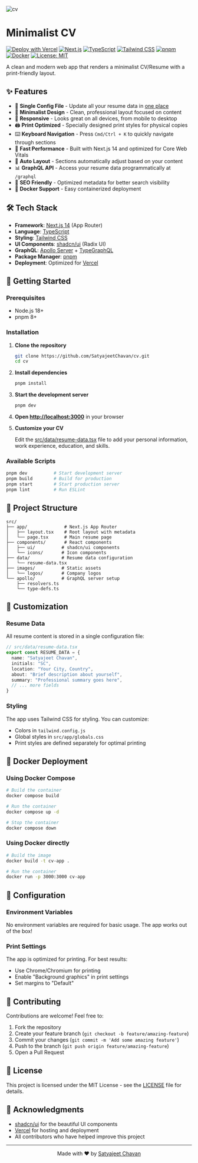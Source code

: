 ![cv](images/cv.png)

# Minimalist CV

[![Deploy with Vercel](https://vercel.com/button)](https://vercel.com/new/clone?repository-url=https%3A%2F%2Fgithub.com%2FSatyajeetChavan%2Fcv)
[![Next.js](https://img.shields.io/badge/Next.js-14-black?logo=next.js)](https://nextjs.org/)
[![TypeScript](https://img.shields.io/badge/TypeScript-5.0-blue?logo=typescript)](https://www.typescriptlang.org/)
[![Tailwind CSS](https://img.shields.io/badge/Tailwind%20CSS-3.4-38B2AC?logo=tailwind-css)](https://tailwindcss.com/)
[![pnpm](https://img.shields.io/badge/pnpm-8+-F69220?logo=pnpm)](https://pnpm.io/)
[![Docker](https://img.shields.io/badge/Docker-ready-2496ED?logo=docker)](https://www.docker.com/)
[![License: MIT](https://img.shields.io/badge/License-MIT-yellow.svg)](https://opensource.org/licenses/MIT)

A clean and modern web app that renders a minimalist CV/Resume with a print-friendly layout.

## ✨ Features

- 📝 **Single Config File** - Update all your resume data in [one place](./src/data/resume-data.tsx)
- 🎨 **Minimalist Design** - Clean, professional layout focused on content
- 📱 **Responsive** - Looks great on all devices, from mobile to desktop
- 🖨️ **Print Optimized** - Specially designed print styles for physical copies
- ⌨️ **Keyboard Navigation** - Press `Cmd/Ctrl + K` to quickly navigate through sections
- 🚀 **Fast Performance** - Built with Next.js 14 and optimized for Core Web Vitals
- 🔄 **Auto Layout** - Sections automatically adjust based on your content
- 📊 **GraphQL API** - Access your resume data programmatically at `/graphql`
- 🎯 **SEO Friendly** - Optimized metadata for better search visibility
- 🐳 **Docker Support** - Easy containerized deployment

## 🛠️ Tech Stack

- **Framework**: [Next.js 14](https://nextjs.org/) (App Router)
- **Language**: [TypeScript](https://www.typescriptlang.org/)
- **Styling**: [Tailwind CSS](https://tailwindcss.com/)
- **UI Components**: [shadcn/ui](https://ui.shadcn.com/) (Radix UI)
- **GraphQL**: [Apollo Server](https://www.apollographql.com/) + [TypeGraphQL](https://typegraphql.com/)
- **Package Manager**: [pnpm](https://pnpm.io/)
- **Deployment**: Optimized for [Vercel](https://vercel.com/)

## 🚀 Getting Started

### Prerequisites

- Node.js 18+ 
- pnpm 8+

### Installation

1. **Clone the repository**

   ```bash
   git clone https://github.com/SatyajeetChavan/cv.git
   cd cv
   ```

2. **Install dependencies**

   ```bash
   pnpm install
   ```

3. **Start the development server**

   ```bash
   pnpm dev
   ```

4. **Open [http://localhost:3000](http://localhost:3000)** in your browser

5. **Customize your CV**
   
   Edit the [src/data/resume-data.tsx](./src/data/resume-data.tsx) file to add your personal information, work experience, education, and skills.

### Available Scripts

```bash
pnpm dev          # Start development server
pnpm build        # Build for production
pnpm start        # Start production server
pnpm lint         # Run ESLint
```

## 📁 Project Structure

```
src/
├── app/              # Next.js App Router
│   ├── layout.tsx    # Root layout with metadata
│   └── page.tsx      # Main resume page
├── components/       # React components
│   ├── ui/          # shadcn/ui components
│   └── icons/       # Icon components
├── data/            # Resume data configuration
│   └── resume-data.tsx
├── images/          # Static assets
│   └── logos/       # Company logos
└── apollo/          # GraphQL server setup
    ├── resolvers.ts
    └── type-defs.ts
```

## 🎨 Customization

### Resume Data

All resume content is stored in a single configuration file:

```typescript
// src/data/resume-data.tsx
export const RESUME_DATA = {
  name: "Satyajeet Chavan",
  initials: "SC",
  location: "Your City, Country",
  about: "Brief description about yourself",
  summary: "Professional summary goes here",
  // ... more fields
}
```

### Styling

The app uses Tailwind CSS for styling. You can customize:
- Colors in `tailwind.config.js`
- Global styles in `src/app/globals.css`
- Print styles are defined separately for optimal printing

## 🐳 Docker Deployment

### Using Docker Compose

```bash
# Build the container
docker compose build

# Run the container
docker compose up -d

# Stop the container
docker compose down
```

### Using Docker directly

```bash
# Build the image
docker build -t cv-app .

# Run the container
docker run -p 3000:3000 cv-app
```

## 🔧 Configuration

### Environment Variables

No environment variables are required for basic usage. The app works out of the box!

### Print Settings

The app is optimized for printing. For best results:
- Use Chrome/Chromium for printing
- Enable "Background graphics" in print settings
- Set margins to "Default"

## 🤝 Contributing

Contributions are welcome! Feel free to:

1. Fork the repository
2. Create your feature branch (`git checkout -b feature/amazing-feature`)
3. Commit your changes (`git commit -m 'Add some amazing feature'`)
4. Push to the branch (`git push origin feature/amazing-feature`)
5. Open a Pull Request

## 📄 License

This project is licensed under the MIT License - see the [LICENSE](LICENSE) file for details.

## 🙏 Acknowledgments

- [shadcn/ui](https://ui.shadcn.com/) for the beautiful UI components
- [Vercel](https://vercel.com/) for hosting and deployment
- All contributors who have helped improve this project

---

<p align="center">
  Made with ❤️ by <a href="https://github.com/SatyajeetChavan">Satyajeet Chavan</a>
</p>